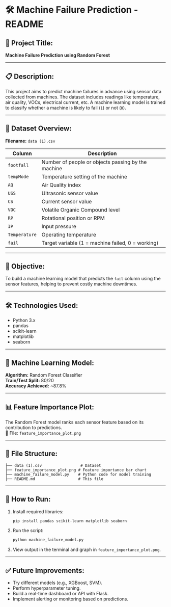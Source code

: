 
# 🛠️ Machine Failure Prediction - README

## 📁 Project Title:
**Machine Failure Prediction using Random Forest**

---

## 📋 Description:
This project aims to predict machine failures in advance using sensor data collected from machines. The dataset includes readings like temperature, air quality, VOCs, electrical current, etc. A machine learning model is trained to classify whether a machine is likely to fail (`1`) or not (`0`).

---

## 🧾 Dataset Overview:
**Filename:** `data (1).csv`

| Column        | Description |
|---------------|-------------|
| `footfall`    | Number of people or objects passing by the machine |
| `tempMode`    | Temperature setting of the machine |
| `AQ`          | Air Quality index |
| `USS`         | Ultrasonic sensor value |
| `CS`          | Current sensor value |
| `VOC`         | Volatile Organic Compound level |
| `RP`          | Rotational position or RPM |
| `IP`          | Input pressure |
| `Temperature` | Operating temperature |
| `fail`        | Target variable (1 = machine failed, 0 = working) |

---

## 📌 Objective:
To build a machine learning model that predicts the `fail` column using the sensor features, helping to prevent costly machine downtimes.

---

## 🛠️ Technologies Used:
- Python 3.x
- pandas
- scikit-learn
- matplotlib
- seaborn

---

## 🧠 Machine Learning Model:
**Algorithm:** Random Forest Classifier  
**Train/Test Split:** 80/20  
**Accuracy Achieved:** ~87.8%

---

## 📊 Feature Importance Plot:
The Random Forest model ranks each sensor feature based on its contribution to predictions.  
📁 File: `feature_importance_plot.png`

---

## 📁 File Structure:
```
├── data (1).csv                 # Dataset
├── feature_importance_plot.png # Feature importance bar chart
├── machine_failure_model.py    # Python code for model training
├── README.md                   # This file
```

---

## 🚀 How to Run:
1. Install required libraries:
   ```bash
   pip install pandas scikit-learn matplotlib seaborn
   ```

2. Run the script:
   ```bash
   python machine_failure_model.py
   ```

3. View output in the terminal and graph in `feature_importance_plot.png`.

---

## ✅ Future Improvements:
- Try different models (e.g., XGBoost, SVM).
- Perform hyperparameter tuning.
- Build a real-time dashboard or API with Flask.
- Implement alerting or monitoring based on predictions.
